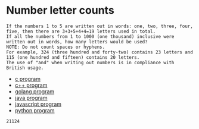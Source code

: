 # Number letter counts

```
If the numbers 1 to 5 are written out in words: one, two, three, four, five, then there are 3+3+5+4+4=19 letters used in total.
If all the numbers from 1 to 1000 (one thousand) inclusive were written out in words, how many letters would be used?
NOTE: Do not count spaces or hyphens.
For example, 324 (three hundred and forty-two) contains 23 letters and 115 (one hundred and fifteen) contains 20 letters.
The use of "and" when writing out numbers is in compliance with British usage.
```

* [c program](Problem017.c)
* [c++ program](Problem017.cpp)
* [golang program](Problem017.go)
* [java program](Problem017.java)
* [javascript program](Problem017.js)
* [python program](Problem017.py)

```
21124
```
